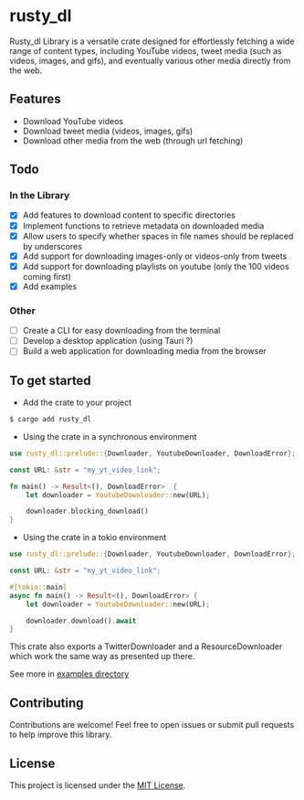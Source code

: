 # rusty_dl

Rusty_dl Library is a versatile crate designed for effortlessly fetching a wide range of content types, including YouTube videos, tweet media (such as videos, images, and gifs), and eventually various other media directly from the web.

## Features

- Download YouTube videos
- Download tweet media (videos, images, gifs)
- Download other media from the web (through url fetching)

## Todo

### In the Library

- [x] Add features to download content to specific directories
- [x] Implement functions to retrieve metadata on downloaded media
- [x] Allow users to specify whether spaces in file names should be replaced by underscores
- [x] Add support for downloading images-only or videos-only from tweets
- [x] Add support for downloading playlists on youtube (only the 100 videos coming first)
- [x] Add examples

### Other

- [ ] Create a CLI for easy downloading from the terminal
- [ ] Develop a desktop application (using Tauri ?)
- [ ] Build a web application for downloading media from the browser

## To get started

- Add the crate to your project

```bash
$ cargo add rusty_dl
```

- Using the crate in a synchronous environment

```rust
use rusty_dl::prelude::{Downloader, YoutubeDownloader, DownloadError};

const URL: &str = "my_yt_video_link";

fn main() -> Result<(), DownloadError>  {
    let downloader = YoutubeDownloader::new(URL);

    downloader.blocking_download()
}
```

- Using the crate in a tokio environment

```rust
use rusty_dl::prelude::{Downloader, YoutubeDownloader, DownloadError};

const URL: &str = "my_yt_video_link";

#[tokio::main]
async fn main() -> Result<(), DownloadError> {
    let downloader = YoutubeDownloader::new(URL);

    downloader.download().await
}
```

This crate also exports a TwitterDownloader and a ResourceDownloader which work the same way as presented up there.

See more in [examples directory](/examples/)

## Contributing

Contributions are welcome! Feel free to open issues or submit pull requests to help improve this library.

## License

This project is licensed under the [MIT License](./LICENSE).
